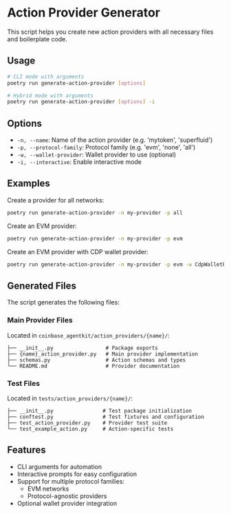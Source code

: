 # Action Provider Generator

This script helps you create new action providers with all necessary files and boilerplate code.

## Usage

```bash
# CLI mode with arguments
poetry run generate-action-provider [options]

# Hybrid mode with arguments
poetry run generate-action-provider [options] -i
```

## Options

- `-n, --name`: Name of the action provider (e.g. 'mytoken', 'superfluid')
- `-p, --protocol-family`: Protocol family (e.g. 'evm', 'none', 'all')
- `-w, --wallet-provider`: Wallet provider to use (optional)
- `-i, --interactive`: Enable interactive mode

## Examples

Create a provider for all networks:

```bash
poetry run generate-action-provider -n my-provider -p all
```

Create an EVM provider:

```bash
poetry run generate-action-provider -n my-provider -p evm
```

Create an EVM provider with CDP wallet provider:

```bash
poetry run generate-action-provider -n my-provider -p evm -w CdpWalletProvider
```

## Generated Files

The script generates the following files:

### Main Provider Files

Located in `coinbase_agentkit/action_providers/{name}/`:

```
├── __init__.py                 # Package exports
├── {name}_action_provider.py   # Main provider implementation
├── schemas.py                  # Action schemas and types
└── README.md                   # Provider documentation
```

### Test Files

Located in `tests/action_providers/{name}/`:

```
├── __init__.py                # Test package initialization
├── conftest.py                # Test fixtures and configuration
├── test_action_provider.py    # Provider test suite
└── test_example_action.py     # Action-specific tests
```

## Features

- CLI arguments for automation
- Interactive prompts for easy configuration
- Support for multiple protocol families:
    - EVM networks
    - Protocol-agnostic providers
- Optional wallet provider integration
